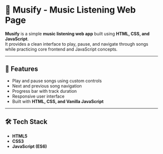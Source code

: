 # 🎵 Musify - Music Listening Web Page

**Musify** is a simple **music listening web app** built using **HTML, CSS, and JavaScript**.  
It provides a clean interface to play, pause, and navigate through songs while practicing core frontend and JavaScript concepts.

---

## 🚀 Features
- Play and pause songs using custom controls
- Next and previous song navigation
- Progress bar with track duration
- Responsive user interface
- Built with **HTML, CSS, and Vanilla JavaScript**

---

## 🛠️ Tech Stack
- **HTML5**
- **CSS3**
- **JavaScript (ES6)**


